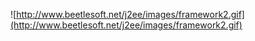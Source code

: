 ![http://www.beetlesoft.net/j2ee/images/framework2.gif](http://www.beetlesoft.net/j2ee/images/framework2.gif)